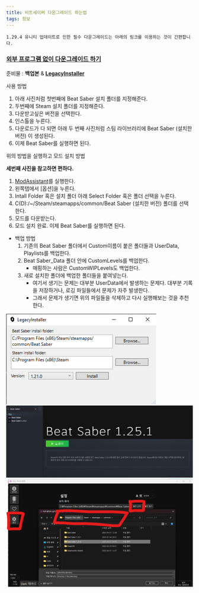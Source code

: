 ```yaml
---
title: 비트세이버 다운그레이드 하는법
tags: 정보
---
```


```
1.29.4 유니티 업데이트로 인한 필수 다운그레이드는 아래의 링크를 이용하는 것이 간편합니다.
```
### [외부 프로그램 없이 다운그레이드 하기](/2023/06/30/downgrade-steambeta.html)

준비물 : **백업본** & [**LegacyInstaller**](https://github.com/Goobwabber/LegacyInstaller/releases/download/1.1.4/LegacyInstaller.zip)

사용 방법

1. 아래 사진처럼 첫번째에 Beat Saber 설치 폴더를 지정해준다.
2. 두번째에 Steam 설치 폴더를 지정해준다.
3. 다운받고싶은 버전을 선택한다.
4. 인스톨을 누른다.
5. 다운로드가 다 되면 아래 두 번째 사진처럼 스팀 라이브러리에 Beat Saber (설치한 버전) 이 생성된다.
6. 이제 Beat Saber를 실행하면 된다.

위의 방법을 실행하고 모드 설치 방법

**세번째 사진을 참고하면 편하다.**
1. [ModAssistant](https://github.com/Assistant/ModAssistant/releases/download/v1.1.30/ModAssistant.exe)를 실행한다.
2. 왼쪽탭에서 [옵션]을 누른다.
3. Intall Folder 혹은 설치 폴더 아래 Select Folder 혹은 폴더 선택을 누른다.
4. C(D):/~/Steam/steamapps/common/Beat Saber (설치한 버전) 폴더를 선택한다.
5. 모드를 다운받는다.
6. 모드 설치 완료. 이제 Beat Saber를 실행하면 된다.

- 백업 방법
    1. 기존의 Beat Saber 폴더에서 Custom이름이 붙은 폴더들과 UserData, Playlists를 백업한다.
    2. Beat Saber_Data 폴더 안에 CustomLevels를 백업한다.
        - 매핑하는 사람은 CustomWIPLevels도 백업한다.
    3. 새로 설치한 폴더에 백업한 폴더들을 붙여넣는다.
        - 여기서 생기는 문제는 대부분 UserData에서 발생하는 문제다. 대부분 기록을 저장하거나, 로깅 파일들에서 문제가 자주 발생한다.
        - 그래서 문제가 생기면 위의 파일들을 삭제하고 다시 실행해보는 것을 추천한다.

![](/img/information/lir.png)
![](/img/information/steaml.png)
![](/img/information/bgma.png)